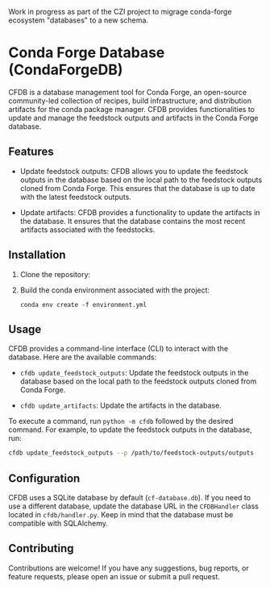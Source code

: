 Work in progress as part of the CZI project to migrage conda-forge ecosystem "databases" to a new schema.

# Conda Forge Database (CondaForgeDB)

CFDB is a database management tool for Conda Forge, an open-source community-led collection of recipes, build infrastructure, and distribution artifacts for the conda package manager. CFDB provides functionalities to update and manage the feedstock outputs and artifacts in the Conda Forge database.

## Features

- Update feedstock outputs: CFDB allows you to update the feedstock outputs in the database based on the local path to the feedstock outputs cloned from Conda Forge. This ensures that the database is up to date with the latest feedstock outputs.

- Update artifacts: CFDB provides a functionality to update the artifacts in the database. It ensures that the database contains the most recent artifacts associated with the feedstocks.

## Installation

1. Clone the repository:

2. Build the conda environment associated with the project:

   ```shell
   conda env create -f environment.yml
   ```

## Usage

CFDB provides a command-line interface (CLI) to interact with the database. Here are the available commands:

- `cfdb update_feedstock_outputs`: Update the feedstock outputs in the database based on the local path to the feedstock outputs cloned from Conda Forge.

- `cfdb update_artifacts`: Update the artifacts in the database.

To execute a command, run `python -m cfdb` followed by the desired command. For example, to update the feedstock outputs in the database, run:

```bash
cfdb update_feedstock_outputs --p /path/to/feedstock-outputs/outputs
```

## Configuration

CFDB uses a SQLite database by default (`cf-database.db`). If you need to use a different database, update the database URL in the `CFDBHandler` class located in `cfdb/handler.py`. Keep in mind that the database must be compatible with SQLAlchemy.

## Contributing

Contributions are welcome! If you have any suggestions, bug reports, or feature requests, please open an issue or submit a pull request.